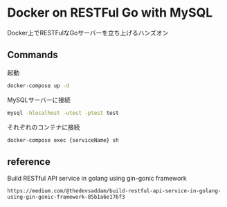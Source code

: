 # Docker on RESTFul Go with MySQL

Docker上でRESTFulなGoサーバーを立ち上げるハンズオン

## Commands

起動

```sh
docker-compose up -d
```

MySQLサーバーに接続

```sh
mysql -hlocalhost -utest -ptest test
```

それぞれのコンテナに接続

```sh
docker-compose exec {serviceName} sh
```

## reference

Build RESTful API service in golang using gin-gonic framework

`https://medium.com/@thedevsaddam/build-restful-api-service-in-golang-using-gin-gonic-framework-85b1a6e176f3`
